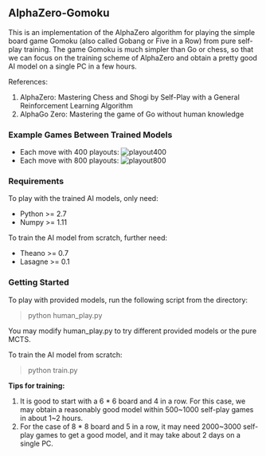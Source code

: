 ## AlphaZero-Gomoku
This is an implementation of the AlphaZero algorithm for playing the simple board game Gomoku (also called Gobang or Five in a Row) from pure self-play training. The game Gomoku is much simpler than Go or chess, so that we can focus on the training scheme of AlphaZero and obtain a pretty good AI model on a single PC in a few hours. 

References:  
1. AlphaZero: Mastering Chess and Shogi by Self-Play with a General Reinforcement Learning Algorithm
2. AlphaGo Zero: Mastering the game of Go without human knowledge

### Example Games Between Trained Models
- Each move  with 400 playouts:
![playout400](https://raw.githubusercontent.com/junxiaosong/AlphaZero_Gomoku/master/playout400.gif)
- Each move  with 800 playouts:
![playout800](https://raw.githubusercontent.com/junxiaosong/AlphaZero_Gomoku/master/playout800.gif)

### Requirements
To play with the trained AI models, only need:
- Python >= 2.7
- Numpy >= 1.11

To train the AI model from scratch, further need:
- Theano >= 0.7
- Lasagne >= 0.1

### Getting Started
To play with provided models, run the following script from the directory:  
> python human_play.py  

You may modify human_play.py to try different provided models or the pure MCTS.

To train the AI model from scratch:   
> python train.py

**Tips for training:**
1. It is good to start with a 6 * 6 board and 4 in a row. For this case, we may obtain a reasonably good model within 500~1000 self-play games in about 1~2 hours.
2. For the case of 8 * 8 board and 5 in a row, it may need 2000~3000 self-play games to get a good model, and it may take about 2 days on a single PC.

